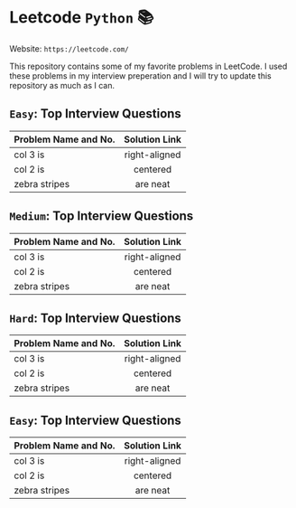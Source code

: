 # Leetcode `Python` :books:

Website: `https://leetcode.com/`

This repository contains some of my favorite problems in LeetCode. I used these problems in my interview preperation and I will try to update this repository as much as I can. 


##  `Easy`: Top Interview Questions

| Problem Name and No.      | Solution Link          |  
| ------------- |:-------------:|  
| col 3 is      | right-aligned |  
| col 2 is      | centered      |  
| zebra stripes | are neat      |  


##  `Medium`: Top Interview Questions

| Problem Name and No.      | Solution Link          |  
| ------------- |:-------------:|  
| col 3 is      | right-aligned |  
| col 2 is      | centered      |  
| zebra stripes | are neat      |  


##  `Hard`: Top Interview Questions

| Problem Name and No.      | Solution Link          |  
| ------------- |:-------------:|  
| col 3 is      | right-aligned |  
| col 2 is      | centered      |  
| zebra stripes | are neat      |  


##  `Easy`: Top Interview Questions

| Problem Name and No.      | Solution Link          |  
| ------------- |:-------------:|  
| col 3 is      | right-aligned |  
| col 2 is      | centered      |  
| zebra stripes | are neat      |  

